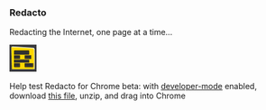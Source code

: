 ### Redacto
Redacting the Internet, one page at a time...



<img width=48 src="https://raw.githubusercontent.com/dhowe/Redacto/master/icon48.png"/>

Help test Redacto for Chrome beta: with [developer-mode](http://rednoise.org/img/devmode.png) enabled, 
download [this file](https://github.com/dhowe/Redacto/releases/download/v1.0/redacto.crx.zip), unzip, and drag into Chrome


